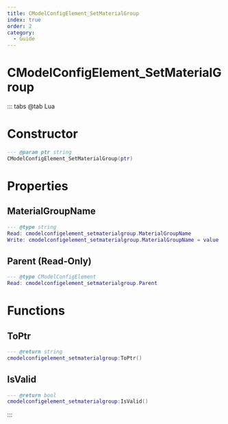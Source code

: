 ```yaml
---
title: CModelConfigElement_SetMaterialGroup
index: true
order: 2
category:
  - Guide
---
```


# CModelConfigElement_SetMaterialGroup

::: tabs
@tab Lua
# Constructor
```lua
--- @param ptr string
CModelConfigElement_SetMaterialGroup(ptr)
```
# Properties
## MaterialGroupName 
```lua
--- @type string
Read: cmodelconfigelement_setmaterialgroup.MaterialGroupName
Write: cmodelconfigelement_setmaterialgroup.MaterialGroupName = value
```
## Parent (Read-Only)
```lua
--- @type CModelConfigElement
Read: cmodelconfigelement_setmaterialgroup.Parent
```
# Functions
## ToPtr
```lua
--- @return string
cmodelconfigelement_setmaterialgroup:ToPtr()
```
## IsValid
```lua
--- @return bool
cmodelconfigelement_setmaterialgroup:IsValid()
```

:::